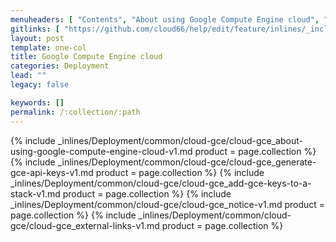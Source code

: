```yaml
---
menuheaders: [ "Contents", "About using Google Compute Engine cloud", "Generate GCE API keys", "Add GCE keys to a stack", "Notice", "External links" ]
gitlinks: [ "https://github.com/cloud66/help/edit/feature/inlines/_includes/_inlines/Deployment/common/cloud-gce/cloud-gce_contents-v1.md", "https://github.com/cloud66/help/edit/feature/inlines/_includes/_inlines/Deployment/common/cloud-gce/cloud-gce_about-using-google-compute-engine-cloud-v1.md", "https://github.com/cloud66/help/edit/feature/inlines/_includes/_inlines/Deployment/common/cloud-gce/cloud-gce_generate-gce-api-keys-v1.md", "https://github.com/cloud66/help/edit/feature/inlines/_includes/_inlines/Deployment/common/cloud-gce/cloud-gce_add-gce-keys-to-a-stack-v1.md", "https://github.com/cloud66/help/edit/feature/inlines/_includes/_inlines/Deployment/common/cloud-gce/cloud-gce_notice-v1.md", "https://github.com/cloud66/help/edit/feature/inlines/_includes/_inlines/Deployment/common/cloud-gce/cloud-gce_external-links-v1.md" ]
layout: post
template: one-col
title: Google Compute Engine cloud
categories: Deployment
lead: ""
legacy: false

keywords: []
permalink: /:collection/:path
---
```





{% include _inlines/Deployment/common/cloud-gce/cloud-gce_about-using-google-compute-engine-cloud-v1.md  product = page.collection %}
{% include _inlines/Deployment/common/cloud-gce/cloud-gce_generate-gce-api-keys-v1.md  product = page.collection %}
{% include _inlines/Deployment/common/cloud-gce/cloud-gce_add-gce-keys-to-a-stack-v1.md  product = page.collection %}
{% include _inlines/Deployment/common/cloud-gce/cloud-gce_notice-v1.md  product = page.collection %}
{% include _inlines/Deployment/common/cloud-gce/cloud-gce_external-links-v1.md  product = page.collection %}